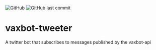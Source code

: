 ![GitHub](https://img.shields.io/github/license/vaxbot/vaxbot-facebook)
![GitHub last commit](https://img.shields.io/github/last-commit/vaxbot/vaxbot-facebook)

# vaxbot-tweeter
A twitter bot that subscribes to messages published by the vaxbot-api
